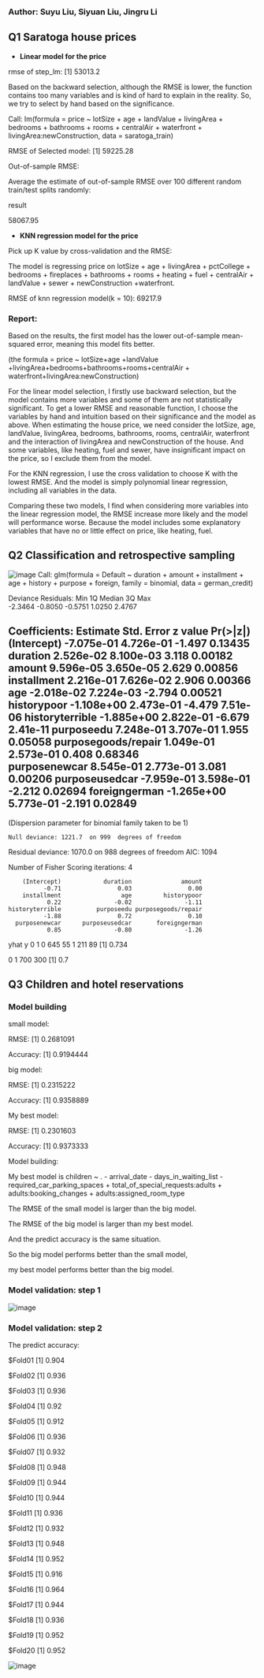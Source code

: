 ### Author: Suyu Liu, Siyuan Liu, Jingru Li
## Q1 Saratoga house prices
-   **Linear model for the price**

rmse of step_lm:
[1] 53013.2

Based on the backward selection, although the RMSE is lower, the function contains too many variables and is kind of hard to explain in the reality. So, we try to select by hand based on the significance.

Call:
lm(formula = price ~ lotSize + age + landValue + livingArea + 
    bedrooms + bathrooms + rooms + centralAir + waterfront + 
    livingArea:newConstruction, data = saratoga_train)


RMSE of Selected model:
[1] 59225.28

Out-of-sample RMSE:

Average the estimate of out-of-sample RMSE over 100 different random train/test splits randomly:

  result 
  
58067.95 

-   **KNN regression model for the price**

Pick up K value by cross-validation and the RMSE:

The model is regressing price on lotSize + age + livingArea + pctCollege + bedrooms + fireplaces + bathrooms + rooms + heating + fuel + centralAir + landValue + sewer + newConstruction +waterfront.

RMSE of knn regression model(k = 10):
69217.9	

### Report:
Based on the results, the first model has the lower out-of-sample mean-squared error, meaning this model fits better.

(the formula = price ~ lotSize+age +landValue +livingArea+bedrooms+bathrooms+rooms+centralAir + waterfront+livingArea:newConstruction)

For the linear model selection, I firstly use backward selection, but the model contains more variables and some of them are not statistically significant. To get a lower RMSE and reasonable function, I choose the variables by hand and intuition based on their significance and the model as above. When estimating the house price, we need consider the lotSize, age, landValue, livingArea, bedrooms, bathrooms, rooms, centralAir, waterfront and the interaction of livingArea and newConstruction of the house. And some variables, like heating, fuel and sewer, have insignificant impact on the price, so I exclude them from the model.    

For the KNN regression, I use the cross validation to choose K with the lowest RMSE. And the model is simply polynomial linear regression, including all variables in the data.

Comparing these two models, I find when considering more variables into the linear regression model, the RMSE increase more likely and the model will performance worse. Because the model includes some explanatory variables that have no or little effect on price, like heating, fuel.

## Q2 Classification and retrospective sampling
![image](https://user-images.githubusercontent.com/112587000/220752505-be907f2a-1057-4765-a188-21e1f196f191.png)
Call:
glm(formula = Default ~ duration + amount + installment + age + 
    history + purpose + foreign, family = binomial, data = german_credit)

Deviance Residuals: 
    Min       1Q   Median       3Q      Max  
-2.3464  -0.8050  -0.5751   1.0250   2.4767  

Coefficients:
                      Estimate Std. Error z value Pr(>|z|)    
(Intercept)         -7.075e-01  4.726e-01  -1.497  0.13435    
duration             2.526e-02  8.100e-03   3.118  0.00182 
amount               9.596e-05  3.650e-05   2.629  0.00856 
installment          2.216e-01  7.626e-02   2.906  0.00366 
age                 -2.018e-02  7.224e-03  -2.794  0.00521 
historypoor         -1.108e+00  2.473e-01  -4.479 7.51e-06 
historyterrible     -1.885e+00  2.822e-01  -6.679 2.41e-11 
purposeedu           7.248e-01  3.707e-01   1.955  0.05058 
purposegoods/repair  1.049e-01  2.573e-01   0.408  0.68346    
purposenewcar        8.545e-01  2.773e-01   3.081  0.00206 
purposeusedcar      -7.959e-01  3.598e-01  -2.212  0.02694 
foreigngerman       -1.265e+00  5.773e-01  -2.191  0.02849 
---


(Dispersion parameter for binomial family taken to be 1)

    Null deviance: 1221.7  on 999  degrees of freedom
Residual deviance: 1070.0  on 988  degrees of freedom
AIC: 1094

Number of Fisher Scoring iterations: 4

        (Intercept)            duration              amount 
              -0.71                0.03                0.00 
        installment                 age         historypoor 
               0.22               -0.02               -1.11 
    historyterrible          purposeedu purposegoods/repair 
              -1.88                0.72                0.10 
      purposenewcar      purposeusedcar       foreigngerman 
               0.85               -0.80               -1.26 
   yhat
y     0   1
  0 645  55
  1 211  89
[1] 0.734

  0   1 
700 300 
[1] 0.7


## Q3 Children and hotel reservations
### Model building
small model:

RMSE: 
[1] 0.2681091

Accuracy:
[1] 0.9194444

big model:

RMSE:
[1] 0.2315222

Accuracy:
[1] 0.9358889

My best model:

RMSE:
[1] 0.2301603

Accuracy:
[1] 0.9373333

Model building:

My best model is children ~ . - arrival_date - days_in_waiting_list - required_car_parking_spaces + total_of_special_requests:adults  + adults:booking_changes + adults:assigned_room_type

The RMSE of the small model is larger than the big model.

The RMSE of the big model is larger than my best model.

And the predict accuracy is the same situation.

So the big model performs better than the small model,

my best model performs better than the big model.

### Model validation: step 1
![image](https://user-images.githubusercontent.com/112587000/220745095-cb8abbcb-2d55-40cf-9aba-b6907c42753f.png)

### Model validation: step 2
The predict accuracy: 

$Fold01
[1] 0.904

$Fold02
[1] 0.936

$Fold03
[1] 0.936

$Fold04
[1] 0.92

$Fold05
[1] 0.912

$Fold06
[1] 0.936

$Fold07
[1] 0.932

$Fold08
[1] 0.948

$Fold09
[1] 0.944

$Fold10
[1] 0.944

$Fold11
[1] 0.936

$Fold12
[1] 0.932

$Fold13
[1] 0.948

$Fold14
[1] 0.952

$Fold15
[1] 0.916

$Fold16
[1] 0.964

$Fold17
[1] 0.944

$Fold18
[1] 0.936

$Fold19
[1] 0.952

$Fold20
[1] 0.952

![image](https://user-images.githubusercontent.com/112587000/220745271-54f51394-bffe-466d-87c8-82948c64a1cf.png)
